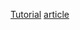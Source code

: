 [Tutorial](https://www.youtube.com/watch?v=llbtoQTt4qw)
[article](https://dennisivy.com/django-class-based-views)